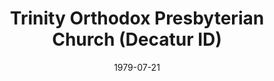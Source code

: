 ---
date: &id001 1979-07-21
end_date: null
location:
  address: Decatur
  city: Decatur
  state: ID
minister:
- end: 1984-01-01
  name: John Wiers
  start: 1979-07-21
  type: Pastor
- end: 1988-01-01
  name: Donald Parker
  start: 1985-01-01
  type: Pastor
ministers:
- John Wiers
- Donald Parker
name: Trinity Orthodox Presbyterian Church
names: null
origination_date: *id001
raw_data: "ID\nDecatur\nTrinity Orthodox Presbyterian Church (July 21, 1979\u2013\
  September 19, 1988)\nPastors: John Wiers, 1979\u201384\nDonald Parker, 1985\u2013\
  88"
received_from: null
states:
- ID
status:
  active: false
  end_date: null
  reason: null
  received_from: null
  withdrawal_to: null
title: Trinity Orthodox Presbyterian Church (Decatur ID)
year_established:
- 1979

---